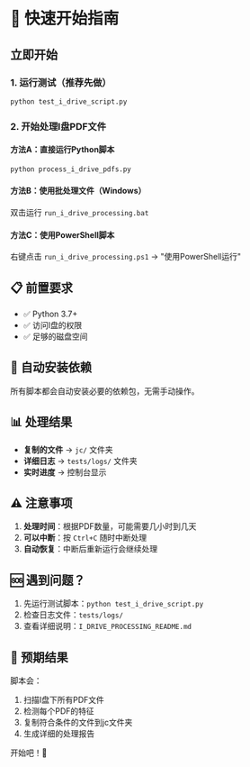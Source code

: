 # 🚀 快速开始指南

## 立即开始

### 1. 运行测试（推荐先做）
```bash
python test_i_drive_script.py
```

### 2. 开始处理I盘PDF文件

#### 方法A：直接运行Python脚本
```bash
python process_i_drive_pdfs.py
```

#### 方法B：使用批处理文件（Windows）
双击运行 `run_i_drive_processing.bat`

#### 方法C：使用PowerShell脚本
右键点击 `run_i_drive_processing.ps1` → "使用PowerShell运行"

## 📋 前置要求

- ✅ Python 3.7+
- ✅ 访问I盘的权限
- ✅ 足够的磁盘空间

## 🔧 自动安装依赖

所有脚本都会自动安装必要的依赖包，无需手动操作。

## 📊 处理结果

- **复制的文件** → `jc/` 文件夹
- **详细日志** → `tests/logs/` 文件夹
- **实时进度** → 控制台显示

## ⚠️ 注意事项

1. **处理时间**：根据PDF数量，可能需要几小时到几天
2. **可以中断**：按 `Ctrl+C` 随时中断处理
3. **自动恢复**：中断后重新运行会继续处理

## 🆘 遇到问题？

1. 先运行测试脚本：`python test_i_drive_script.py`
2. 检查日志文件：`tests/logs/`
3. 查看详细说明：`I_DRIVE_PROCESSING_README.md`

## 🎯 预期结果

脚本会：
1. 扫描I盘下所有PDF文件
2. 检测每个PDF的特征
3. 复制符合条件的文件到jc文件夹
4. 生成详细的处理报告

开始吧！🚀
